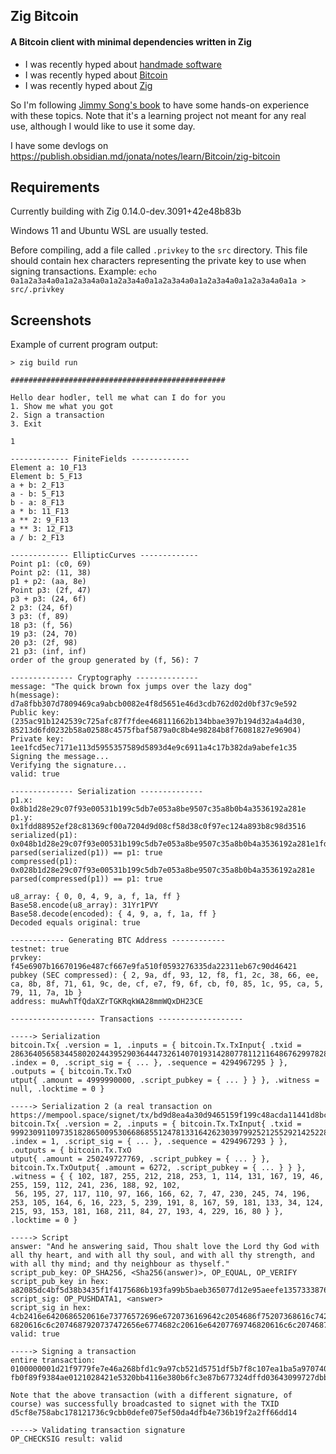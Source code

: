 ## Zig Bitcoin
#### A Bitcoin client with minimal dependencies written in Zig

- I was recently hyped about [handmade software](https://handmade.network/)
- I was recently hyped about [Bitcoin](https://www.reddit.com/r/Bitcoin/comments/1bg5lv0/bitcoin_newcomers_faq_please_read/)
- I was recently hyped about [Zig](https://ziglang.org/)

So I'm following [Jimmy Song's book](https://duckduckgo.com/?q=programming+bitcoin+jimmy+song&t=newext&atb=v407-1&ia=web) to have some hands-on experience with these topics. Note that it's a learning project not meant for any real use, although I would like to use it some day.

I have some devlogs on https://publish.obsidian.md/jonata/notes/learn/Bitcoin/zig-bitcoin

## Requirements

Currently building with Zig 0.14.0-dev.3091+42e48b83b 

Windows 11 and Ubuntu WSL are usually tested.

Before compiling, add a file called `.privkey` to the `src` directory. This file should contain hex characters representing the private key to use when signing transactions.
Example: `echo 0a1a2a3a4a0a1a2a3a4a0a1a2a3a4a0a1a2a3a4a0a1a2a3a4a0a1a2a3a4a0a1a > src/.privkey`

## Screenshots

Example of current program output:

```
> zig build run

################################################

Hello dear hodler, tell me what can I do for you
1. Show me what you got
2. Sign a transaction
3. Exit

1

------------- FiniteFields -------------
Element a: 10_F13
Element b: 5_F13
a + b: 2_F13
a - b: 5_F13
b - a: 8_F13
a * b: 11_F13
a ** 2: 9_F13
a ** 3: 12_F13
a / b: 2_F13

------------- EllipticCurves -------------
Point p1: (c0, 69)
Point p2: (11, 38)
p1 + p2: (aa, 8e)
Point p3: (2f, 47)
p3 + p3: (24, 6f)
2 p3: (24, 6f)
3 p3: (f, 89)
18 p3: (f, 56)
19 p3: (24, 70)
20 p3: (2f, 98)
21 p3: (inf, inf)
order of the group generated by (f, 56): 7

-------------- Cryptography --------------
message: "The quick brown fox jumps over the lazy dog"
h(message): d7a8fbb307d7809469ca9abcb0082e4f8d5651e46d3cdb762d02d0bf37c9e592
Public key: (235ac91b1242539c725afc87f7fdee468111662b134bbae397b194d32a4a4d30, 85213d6fd0232b58a02588c4575fbaf5879a0c8b4e98284b8f76081827e96904)
Private key: 1ee1fcd5ec7171e113d5955357589d5893d4e9c6911a4c17b382da9abefe1c35
Signing the message...
Verifying the signature...
valid: true

-------------- Serialization --------------
p1.x: 0x8b1d28e29c07f93e00531b199c5db7e053a8be9507c35a8b0b4a3536192a281e
p1.y: 0x1fdd88952ef28c81369cf00a7204d9d08cf58d38c0f97ec124a893b8c98d3516
serialized(p1): 0x048b1d28e29c07f93e00531b199c5db7e053a8be9507c35a8b0b4a3536192a281e1fdd88952ef28c81369cf00a7204d9d08cf58d38c0f97ec124a893b8c98d3516
parsed(serialized(p1)) == p1: true
compressed(p1): 0x028b1d28e29c07f93e00531b199c5db7e053a8be9507c35a8b0b4a3536192a281e
parsed(compressed(p1)) == p1: true

u8_array: { 0, 0, 4, 9, a, f, 1a, ff }
Base58.encode(u8_array): 31Yr1PVY
Base58.decode(encoded): { 4, 9, a, f, 1a, ff }
Decoded equals original: true

------------ Generating BTC Address ------------
testnet: true
prvkey: f45e6907b16670196e487cf667e9fa510f0593276335da22311eb67c90d46421
pubkey (SEC compressed): { 2, 9a, df, 93, 12, f8, f1, 2c, 38, 66, ee, ca, 8b, 8f, 71, 61, 9c, de, cf, e7, f9, 6f, cb, f0, 85, 1c, 95, ca, 5, 79, 11, 7a, 1b }
address: muAwhTfQdaXZrTGKRqkWA28mmWQxDH23CE

------------------- Transactions -------------------

-----> Serialization
bitcoin.Tx{ .version = 1, .inputs = { bitcoin.Tx.TxInput{ .txid = 28636405658344580202443952903644473261407019314280778112116486762997828230779, .index = 0, .script_sig = { ... }, .sequence = 4294967295 } }, .outputs = { bitcoin.Tx.TxO
utput{ .amount = 4999990000, .script_pubkey = { ... } } }, .witness = null, .locktime = 0 }

-----> Serialization 2 (a real transaction on https://mempool.space/signet/tx/bd9d8ea4a30d9465159f199c48acda11441d8bcd66020ad55a1215015431bb18)
bitcoin.Tx{ .version = 2, .inputs = { bitcoin.Tx.TxInput{ .txid = 99923091109735182865009530668685512478133164262303979925212552921425228836392, .index = 1, .script_sig = { ... }, .sequence = 4294967293 } }, .outputs = { bitcoin.Tx.TxO
utput{ .amount = 250249727769, .script_pubkey = { ... } }, bitcoin.Tx.TxOutput{ .amount = 6272, .script_pubkey = { ... } } }, .witness = { { 102, 187, 255, 212, 218, 253, 1, 114, 131, 167, 19, 46, 255, 159, 112, 241, 236, 188, 92, 102,
 56, 195, 27, 117, 110, 97, 166, 166, 62, 7, 47, 230, 245, 74, 196, 253, 105, 164, 6, 16, 223, 5, 239, 191, 8, 167, 59, 181, 133, 34, 124, 215, 93, 153, 181, 168, 211, 84, 27, 193, 4, 229, 16, 80 } }, .locktime = 0 }

-----> Script
answer: "And he answering said, Thou shalt love the Lord thy God with all thy heart, and with all thy soul, and with all thy strength, and with all thy mind; and thy neighbour as thyself."
script_pub_key: OP_SHA256, <Sha256(answer)>, OP_EQUAL, OP_VERIFY
script_pub_key in hex: a82085dc4bf5d38b3435f1f4175686b193fa99b5baeb365077d12e95aeefe13573338769
script_sig: OP_PUSHDATA1, <answer>
script_sig in hex: 4cb2416e6420686520616e73776572696e6720736169642c2054686f75207368616c74206c6f766520746865204c6f72642074687920476f64207769746820616c6c207468792068656172742c20616e64207769746820616c6c2074687920736f756c2c20616e6420776974
6820616c6c2074687920737472656e6774682c20616e64207769746820616c6c20746879206d696e643b20616e6420746879206e65696768626f75722061732074687973656c662e
valid: true

-----> Signing a transaction
entire transaction: 0100000001d21f9779fe7e46a268bfd1c9a97cb521d5751df5b7f8c107ea1ba5a970740638010000006b483045022100dd55fe1b7d3d098e76c316dc37914b028c64389ce35b4ec0ee88d186ac12774e0220024869b05160f2c2b1c438e063efe1f47de29486094938ebf3b
fb0f89f9384ae0121028421e5320bb4116e380b6fc3e87b677324dffd03643099727dbb2da0a22d8f1dfdffffff0188130000000000001976a9145144cef2fbd65ccd75539e5ea6e755b66ee4d26e88ac00000000

Note that the above transaction (with a different signature, of course) was successfully broadcasted to signet with the TXID d5cf8e758abc178121736c9cbb0defe075ef50da4dfb4e736b19f2a2ff66dd14

-----> Validating transaction signature
OP_CHECKSIG result: valid

```

